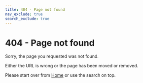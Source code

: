 ```yaml
---
title: 404 - Page not found
nav_exclude: true
search_exclude: true
---
```

# 404 - Page not found

Sorry, the page you requested was not found. 

Either the URL is wrong or the page has been moved or
removed.

Please start over from [Home](/) or use the search on top.